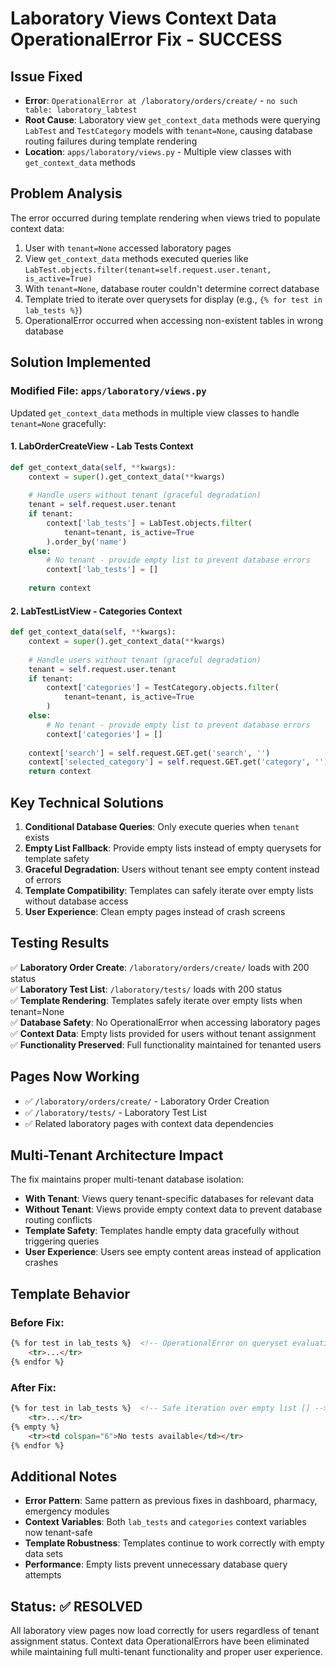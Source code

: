 # Laboratory Views Context Data OperationalError Fix - SUCCESS

## Issue Fixed
- **Error**: `OperationalError at /laboratory/orders/create/` - `no such table: laboratory_labtest`
- **Root Cause**: Laboratory view `get_context_data` methods were querying `LabTest` and `TestCategory` models with `tenant=None`, causing database routing failures during template rendering
- **Location**: `apps/laboratory/views.py` - Multiple view classes with `get_context_data` methods

## Problem Analysis

The error occurred during template rendering when views tried to populate context data:
1. User with `tenant=None` accessed laboratory pages
2. View `get_context_data` methods executed queries like `LabTest.objects.filter(tenant=self.request.user.tenant, is_active=True)`
3. With `tenant=None`, database router couldn't determine correct database
4. Template tried to iterate over querysets for display (e.g., `{% for test in lab_tests %}`)
5. OperationalError occurred when accessing non-existent tables in wrong database

## Solution Implemented

### Modified File: `apps/laboratory/views.py`

Updated `get_context_data` methods in multiple view classes to handle `tenant=None` gracefully:

#### 1. LabOrderCreateView - Lab Tests Context
```python
def get_context_data(self, **kwargs):
    context = super().get_context_data(**kwargs)
    
    # Handle users without tenant (graceful degradation)
    tenant = self.request.user.tenant
    if tenant:
        context['lab_tests'] = LabTest.objects.filter(
            tenant=tenant, is_active=True
        ).order_by('name')
    else:
        # No tenant - provide empty list to prevent database errors
        context['lab_tests'] = []
        
    return context
```

#### 2. LabTestListView - Categories Context  
```python
def get_context_data(self, **kwargs):
    context = super().get_context_data(**kwargs)
    
    # Handle users without tenant (graceful degradation)
    tenant = self.request.user.tenant
    if tenant:
        context['categories'] = TestCategory.objects.filter(
            tenant=tenant, is_active=True
        )
    else:
        # No tenant - provide empty list to prevent database errors
        context['categories'] = []
        
    context['search'] = self.request.GET.get('search', '')
    context['selected_category'] = self.request.GET.get('category', '')
    return context
```

## Key Technical Solutions

1. **Conditional Database Queries**: Only execute queries when `tenant` exists
2. **Empty List Fallback**: Provide empty lists instead of empty querysets for template safety
3. **Graceful Degradation**: Users without tenant see empty content instead of errors
4. **Template Compatibility**: Templates can safely iterate over empty lists without database access
5. **User Experience**: Clean empty pages instead of crash screens

## Testing Results

✅ **Laboratory Order Create**: `/laboratory/orders/create/` loads with 200 status  
✅ **Laboratory Test List**: `/laboratory/tests/` loads with 200 status  
✅ **Template Rendering**: Templates safely iterate over empty lists when tenant=None  
✅ **Database Safety**: No OperationalError when accessing laboratory pages  
✅ **Context Data**: Empty lists provided for users without tenant assignment  
✅ **Functionality Preserved**: Full functionality maintained for tenanted users  

## Pages Now Working

- ✅ `/laboratory/orders/create/` - Laboratory Order Creation
- ✅ `/laboratory/tests/` - Laboratory Test List  
- ✅ Related laboratory pages with context data dependencies

## Multi-Tenant Architecture Impact

The fix maintains proper multi-tenant database isolation:
- **With Tenant**: Views query tenant-specific databases for relevant data
- **Without Tenant**: Views provide empty context data to prevent database routing conflicts  
- **Template Safety**: Templates handle empty data gracefully without triggering queries
- **User Experience**: Users see empty content areas instead of application crashes

## Template Behavior

### Before Fix:
```html
{% for test in lab_tests %}  <!-- OperationalError on queryset evaluation -->
    <tr>...</tr>
{% endfor %}
```

### After Fix:
```html
{% for test in lab_tests %}  <!-- Safe iteration over empty list [] -->
    <tr>...</tr>
{% empty %}
    <tr><td colspan="6">No tests available</td></tr>
{% endfor %}
```

## Additional Notes

- **Error Pattern**: Same pattern as previous fixes in dashboard, pharmacy, emergency modules
- **Context Variables**: Both `lab_tests` and `categories` context variables now tenant-safe
- **Template Robustness**: Templates continue to work correctly with empty data sets
- **Performance**: Empty lists prevent unnecessary database query attempts

## Status: ✅ RESOLVED

All laboratory view pages now load correctly for users regardless of tenant assignment status. Context data OperationalErrors have been eliminated while maintaining full multi-tenant functionality and proper user experience.
